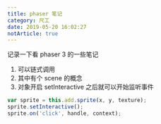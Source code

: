 ```yaml
---
title: phaser 笔记
category: 尺工
date: 2019-05-20 16:02:27
notArticle: true
---
```


记录一下看 phaser 3 的一些笔记

1. 可以链式调用
2. 其中有个 scene 的概念
3. 对象开启 setInteractive 之后就可以开始监听事件
```js
var sprite = this.add.sprite(x, y, texture);
sprite.setInteractive();
sprite.on('click', handle, context);
```